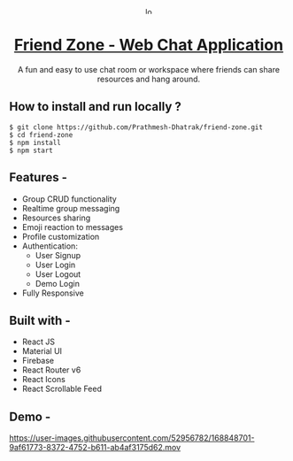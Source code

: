 <div align="center">
  <img src="https://res.cloudinary.com/prathmeshdhatrak-com/image/upload/v1669400903/Friend%20Zone/logo_rwt9yc.png" width="12rem" alt="logo"/>
  
# [Friend Zone - Web Chat Application](https://friends-zone.prathmeshdhatrak.com/)
  A fun and easy to use chat room or workspace where friends can share resources and hang around.
</div>

## **How to install and run locally ?**

```
$ git clone https://github.com/Prathmesh-Dhatrak/friend-zone.git
$ cd friend-zone
$ npm install
$ npm start
```

## **Features -**

- Group CRUD functionality
- Realtime group messaging
- Resources sharing
- Emoji reaction to messages
- Profile customization
- Authentication:
  - User Signup
  - User Login
  - User Logout
  - Demo Login
- Fully Responsive

## **Built with -**

- React JS
- Material UI
- Firebase
- React Router v6
- React Icons
- React Scrollable Feed

## **Demo -**

https://user-images.githubusercontent.com/52956782/168848701-9af61773-8372-4752-b611-ab4af3175d62.mov
